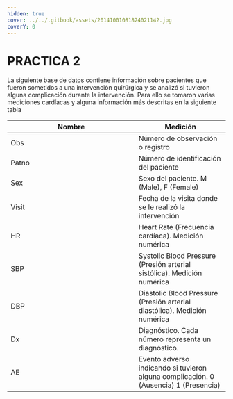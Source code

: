 ```yaml
---
hidden: true
cover: ../../.gitbook/assets/20141001081824021142.jpg
coverY: 0
---
```


# PRACTICA 2

La siguiente base de datos contiene información sobre pacientes que fueron sometidos a una intervención quirúrgica y se analizó si tuvieron alguna complicación durante la intervención. Para ello se tomaron varias mediciones cardíacas y alguna información más descritas en la siguiente tabla

<table><thead><tr><th width="279">Nombre</th><th>Medición</th></tr></thead><tbody><tr><td>Obs</td><td>Número de observación o registro</td></tr><tr><td>Patno</td><td>Número de identificación del paciente</td></tr><tr><td>Sex</td><td>Sexo del paciente. M (Male), F (Female)</td></tr><tr><td>Visit</td><td>Fecha de la visita donde se le realizó la intervención</td></tr><tr><td>HR</td><td>Heart Rate (Frecuencia cardíaca). Medición numérica</td></tr><tr><td>SBP</td><td>Systolic Blood Pressure (Presión arterial sistólica). Medición numérica</td></tr><tr><td>DBP</td><td>Diastolic Blood Pressure (Presión arterial diastólica). Medición numérica</td></tr><tr><td>Dx</td><td>Diagnóstico. Cada número representa un diagnóstico. </td></tr><tr><td>AE</td><td>Evento adverso indicando si tuvieron alguna complicación. 0 (Ausencia) 1 (Presencia)</td></tr></tbody></table>
